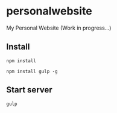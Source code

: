 # personalwebsite
My Personal Website (Work in progress...)

## Install
```console
npm install
```
```console
npm install gulp -g
```

## Start server
```console
gulp
```
